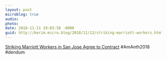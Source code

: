 ```yaml
---
layout: post
microblog: true
audio: 
photo: 
date: 2018-11-11 19:03:58 -0800
guid: http://kerim.micro.blog/2018/11/12/striking-marriott-workers.html
---
```

[Striking Marriott Workers in San Jose Agree to Contract](https://sanfrancisco.cbslocal.com/2018/11/10/striking-marriott-workers-san-jose-ratify-contract/) #AmAnth2018 #dendum 
